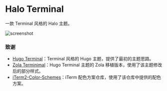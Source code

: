 # Halo Terminal

一款 Terminal 风格的 Halo 主题。

![screenshot](https://user-images.githubusercontent.com/27671436/203283319-32a7384f-7b46-4c9e-9ec7-4abb796fc7cf.png)


### 致谢

- [Hugo Terminal](https://github.com/panr/hugo-theme-terminal)：Terminal 风格的 Hugo 主题，提供了最初的主题思路。
- [Zola Terminimal](https://github.com/pawroman/zola-theme-terminimal)：Hugo Terminal 主题的 Zola 移植版本，使用了该主题修改后的部分样式。
- [iTerm2-Color-Schemes](https://github.com/mbadolato/iTerm2-Color-Schemes/)：iTerm 配色方案仓库，使用了该仓库中提供的配色方案。
